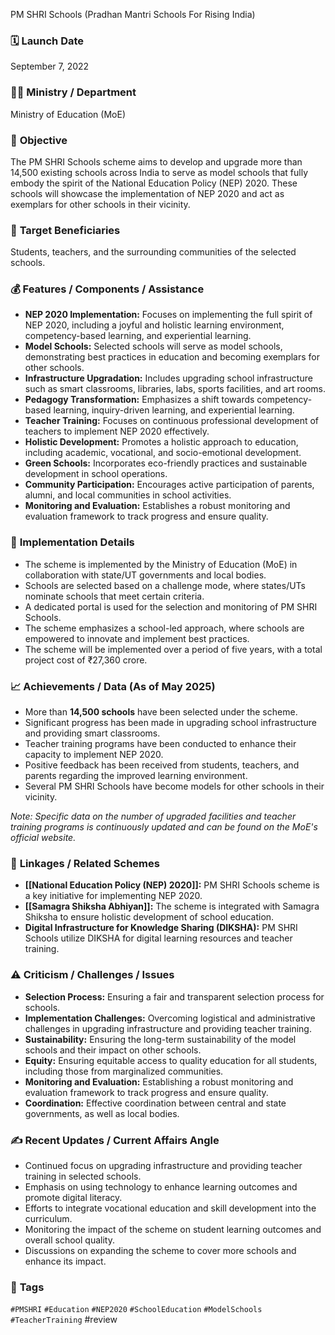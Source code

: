 PM SHRI Schools (Pradhan Mantri Schools For Rising India)

### 🗓️ **Launch Date**
September 7, 2022

### 🧑‍🏫 **Ministry / Department**
Ministry of Education (MoE)

### 🎯 **Objective**
The PM SHRI Schools scheme aims to develop and upgrade more than 14,500 existing schools across India to serve as model schools that fully embody the spirit of the National Education Policy (NEP) 2020. These schools will showcase the implementation of NEP 2020 and act as exemplars for other schools in their vicinity.

### 👥 **Target Beneficiaries**
Students, teachers, and the surrounding communities of the selected schools.

### 💰 **Features / Components / Assistance**
-   **NEP 2020 Implementation:** Focuses on implementing the full spirit of NEP 2020, including a joyful and holistic learning environment, competency-based learning, and experiential learning.
-   **Model Schools:** Selected schools will serve as model schools, demonstrating best practices in education and becoming exemplars for other schools.
-   **Infrastructure Upgradation:** Includes upgrading school infrastructure such as smart classrooms, libraries, labs, sports facilities, and art rooms.
-   **Pedagogy Transformation:** Emphasizes a shift towards competency-based learning, inquiry-driven learning, and experiential learning.
-   **Teacher Training:** Focuses on continuous professional development of teachers to implement NEP 2020 effectively.
-   **Holistic Development:** Promotes a holistic approach to education, including academic, vocational, and socio-emotional development.
-   **Green Schools:** Incorporates eco-friendly practices and sustainable development in school operations.
-   **Community Participation:** Encourages active participation of parents, alumni, and local communities in school activities.
-   **Monitoring and Evaluation:** Establishes a robust monitoring and evaluation framework to track progress and ensure quality.

### 📍 **Implementation Details**
-   The scheme is implemented by the Ministry of Education (MoE) in collaboration with state/UT governments and local bodies.
-   Schools are selected based on a challenge mode, where states/UTs nominate schools that meet certain criteria.
-   A dedicated portal is used for the selection and monitoring of PM SHRI Schools.
-   The scheme emphasizes a school-led approach, where schools are empowered to innovate and implement best practices.
-   The scheme will be implemented over a period of five years, with a total project cost of ₹27,360 crore.

### 📈 **Achievements / Data** (As of May 2025)
-   More than **14,500 schools** have been selected under the scheme.
-   Significant progress has been made in upgrading school infrastructure and providing smart classrooms.
-   Teacher training programs have been conducted to enhance their capacity to implement NEP 2020.
-   Positive feedback has been received from students, teachers, and parents regarding the improved learning environment.
-   Several PM SHRI Schools have become models for other schools in their vicinity.

*Note: Specific data on the number of upgraded facilities and teacher training programs is continuously updated and can be found on the MoE's official website.*

### 🧩 **Linkages / Related Schemes**
-   **[[National Education Policy (NEP) 2020]]:** PM SHRI Schools scheme is a key initiative for implementing NEP 2020.
-   **[[Samagra Shiksha Abhiyan]]:** The scheme is integrated with Samagra Shiksha to ensure holistic development of school education.
-   **Digital Infrastructure for Knowledge Sharing (DIKSHA):** PM SHRI Schools utilize DIKSHA for digital learning resources and teacher training.

### ⚠️ **Criticism / Challenges / Issues**
-   **Selection Process:** Ensuring a fair and transparent selection process for schools.
-   **Implementation Challenges:** Overcoming logistical and administrative challenges in upgrading infrastructure and providing teacher training.
-   **Sustainability:** Ensuring the long-term sustainability of the model schools and their impact on other schools.
-   **Equity:** Ensuring equitable access to quality education for all students, including those from marginalized communities.
-   **Monitoring and Evaluation:** Establishing a robust monitoring and evaluation framework to track progress and ensure quality.
-   **Coordination:** Effective coordination between central and state governments, as well as local bodies.

### ✍️ **Recent Updates / Current Affairs Angle**
-   Continued focus on upgrading infrastructure and providing teacher training in selected schools.
-   Emphasis on using technology to enhance learning outcomes and promote digital literacy.
-   Efforts to integrate vocational education and skill development into the curriculum.
-   Monitoring the impact of the scheme on student learning outcomes and overall school quality.
-   Discussions on expanding the scheme to cover more schools and enhance its impact.

### 🔗 **Tags**
`#PMSHRI` `#Education` `#NEP2020` `#SchoolEducation` `#ModelSchools` `#TeacherTraining` #review 